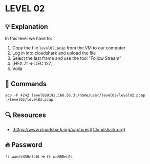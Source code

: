 # LEVEL 02

## 💡 Explanation

In this level we have to:
1. Copy the file `level02.pcap` from the VM to our computer
2. Log in into cloudshark and upload the file
3. Select the last frame and use the tool "Follow Stream"
4. [HEX 7f => DEC 127]
5. Voilà

## 👾 Commands

```
scp -P 4242 level02@192.168.56.3:/home/user/level02/level02.pcap ./level02/level02.pcap
```

## 🔍 Resources

- [https://www.cloudshark.org/captures](Cloudshark.org)

## 🔥 Password
`ft_wandrNDRelL0L` => `ft_waNDReL0L`
